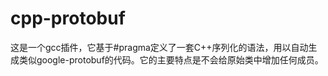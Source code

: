 cpp-protobuf
============

这是一个gcc插件，它基于#pragma定义了一套C++序列化的语法，用以自动生成类似google-protobuf的代码。它的主要特点是不会给原始类中增加任何成员。
